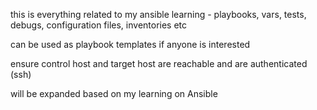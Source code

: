this is everything related to my ansible learning - playbooks, vars, tests, debugs, configuration files, inventories etc 

can be used as playbook templates if anyone is interested

ensure control host and target host are reachable and are authenticated (ssh)

will be expanded based on my learning on Ansible
